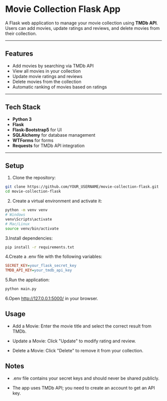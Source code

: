 # Movie Collection Flask App

A Flask web application to manage your movie collection using **TMDb API**. Users can add movies, update ratings and reviews, and delete movies from their collection.

---

## Features

- Add movies by searching via TMDb API  
- View all movies in your collection  
- Update movie ratings and reviews  
- Delete movies from the collection  
- Automatic ranking of movies based on ratings  

---

## Tech Stack

- **Python 3**  
- **Flask**  
- **Flask-Bootstrap5** for UI  
- **SQLAlchemy** for database management  
- **WTForms** for forms  
- **Requests** for TMDb API integration  

---

## Setup

1. Clone the repository:

```bash
git clone https://github.com/YOUR_USERNAME/movie-collection-flask.git
cd movie-collection-flask
```

2. Create a virtual environment and activate it:

```bash
python -m venv venv
# Windows
venv\Scripts\activate
# Mac/Linux
source venv/bin/activate
```
3.Install dependencies:

```bash
pip install -r requirements.txt
```
4.Create a .env file with the following variables:

```ini
SECRET_KEY=your_flask_secret_key
TMDB_API_KEY=your_tmdb_api_key
```
5.Run the application:

```bash
python main.py
```
6.Open http://127.0.0.1:5000/ in your browser.

## Usage
- Add a Movie: Enter the movie title and select the correct result from TMDb.

- Update a Movie: Click "Update" to modify rating and review.

- Delete a Movie: Click "Delete" to remove it from your collection.

## Notes
- .env file contains your secret keys and should never be shared publicly.

- The app uses TMDb API; you need to create an account to get an API key.
